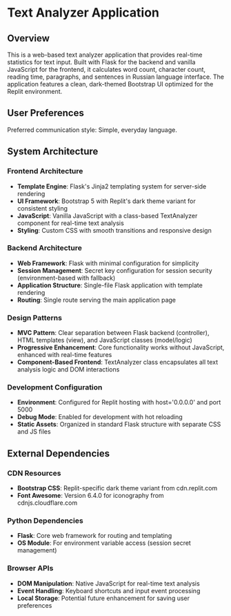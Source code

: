# Text Analyzer Application

## Overview

This is a web-based text analyzer application that provides real-time statistics for text input. Built with Flask for the backend and vanilla JavaScript for the frontend, it calculates word count, character count, reading time, paragraphs, and sentences in Russian language interface. The application features a clean, dark-themed Bootstrap UI optimized for the Replit environment.

## User Preferences

Preferred communication style: Simple, everyday language.

## System Architecture

### Frontend Architecture
- **Template Engine**: Flask's Jinja2 templating system for server-side rendering
- **UI Framework**: Bootstrap 5 with Replit's dark theme variant for consistent styling
- **JavaScript**: Vanilla JavaScript with a class-based TextAnalyzer component for real-time text analysis
- **Styling**: Custom CSS with smooth transitions and responsive design

### Backend Architecture
- **Web Framework**: Flask with minimal configuration for simplicity
- **Session Management**: Secret key configuration for session security (environment-based with fallback)
- **Application Structure**: Single-file Flask application with template rendering
- **Routing**: Single route serving the main application page

### Design Patterns
- **MVC Pattern**: Clear separation between Flask backend (controller), HTML templates (view), and JavaScript classes (model/logic)
- **Progressive Enhancement**: Core functionality works without JavaScript, enhanced with real-time features
- **Component-Based Frontend**: TextAnalyzer class encapsulates all text analysis logic and DOM interactions

### Development Configuration
- **Environment**: Configured for Replit hosting with host='0.0.0.0' and port 5000
- **Debug Mode**: Enabled for development with hot reloading
- **Static Assets**: Organized in standard Flask structure with separate CSS and JS files

## External Dependencies

### CDN Resources
- **Bootstrap CSS**: Replit-specific dark theme variant from cdn.replit.com
- **Font Awesome**: Version 6.4.0 for iconography from cdnjs.cloudflare.com

### Python Dependencies
- **Flask**: Core web framework for routing and templating
- **OS Module**: For environment variable access (session secret management)

### Browser APIs
- **DOM Manipulation**: Native JavaScript for real-time text analysis
- **Event Handling**: Keyboard shortcuts and input event processing
- **Local Storage**: Potential future enhancement for saving user preferences